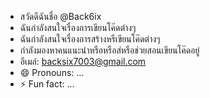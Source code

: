 -  สวัดดีฉันชื่อ @Back6ix
- ฉันกำลังสนใจเรื่องการเขียนโค๊ดต่างๆ
- ฉันกำลังสนใจเรื่องการสร้างหรืเขียนโค๊ดต่างๆ
- กำลังมองหาคนแนะนำหรือหรือส่หรือช่วยสอนเขียนโค๊ดอยู่
- อีเมล์: backsix7003@gmail.com
- 😄 Pronouns: ...
- ⚡ Fun fact: ...

<!---
Back6ix/Back6ix is a ✨ special ✨ repository because its `README.md` (this file) appears on your GitHub profile.
You can click the Preview link to take a look at your changes.
--->
